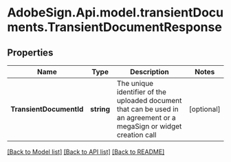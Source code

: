 # AdobeSign.Api.model.transientDocuments.TransientDocumentResponse
## Properties

Name | Type | Description | Notes
------------ | ------------- | ------------- | -------------
**TransientDocumentId** | **string** | The unique identifier of the uploaded document that can be used in an agreement or a megaSign or widget creation call | [optional] 

[[Back to Model list]](../README.md#documentation-for-models) [[Back to API list]](../README.md#documentation-for-api-endpoints) [[Back to README]](../README.md)

